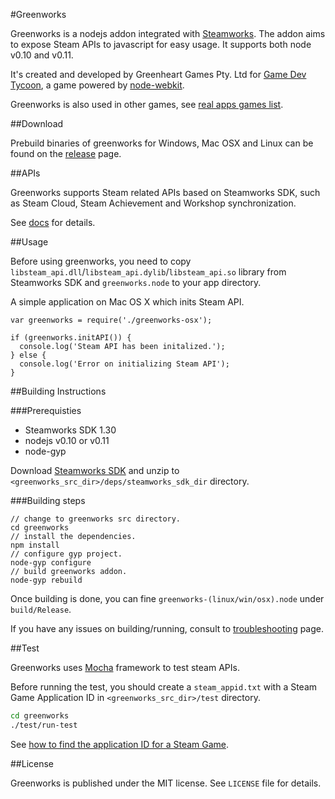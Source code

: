 #Greenworks

Greenworks is a nodejs addon integrated with [Steamworks](http://www.steampowered.com/steamworks/).
The addon aims to expose Steam APIs to javascript for easy usage. It supports
both node v0.10 and v0.11.

It's created and developed by Greenheart Games Pty. Ltd for [Game Dev Tycoon](http://www.greenheartgames.com/app/game-dev-tycoon/),
a game powered by [node-webkit](https://github.com/rogerwang/node-webkit).

Greenworks is also used in other games, see [real apps games list](https://github.com/greenheartgames/greenworks/wiki/Apps-games-using-greenworks).

##Download

Prebuild binaries of greenworks for Windows, Mac OSX and Linux can be found on
the [release](https://github.com/greenheartgames/greenworks/releases) page.

##APIs

Greenworks supports Steam related APIs based on Steamworks SDK, such as
Steam Cloud, Steam Achievement and Workshop synchronization.

See [docs](https://github.com/greenheartgames/greenworks/wiki/Greenworks-API) for details.

##Usage

Before using greenworks, you need to copy `libsteam_api.dll`/`libsteam_api.dylib`/`libsteam_api.so`
library from Steamworks SDK and `greenworks.node` to your app directory.

A simple application on Mac OS X which inits Steam API.
```
var greenworks = require('./greenworks-osx');

if (greenworks.initAPI()) {
  console.log('Steam API has been initalized.');
} else {
  console.log('Error on initializing Steam API');
}
```

##Building Instructions

###Prerequisties

* Steamworks SDK 1.30
* nodejs v0.10 or v0.11
* node-gyp

Download [Steamworks SDK](https://partner.steamgames.com/) and unzip to `<greenworks_src_dir>/deps/steamworks_sdk_dir`
directory.

###Building steps

```
// change to greenworks src directory.
cd greenworks
// install the dependencies.
npm install
// configure gyp project.
node-gyp configure
// build greenworks addon.
node-gyp rebuild
```

Once building is done, you can fine `greenworks-(linux/win/osx).node` under
`build/Release`.

If you have any issues on building/running, consult to
[troubleshooting](https://github.com/greenheartgames/greenworks/wiki/Troubleshooting) page.

##Test

Greenworks uses [Mocha](http://visionmedia.github.io/mocha/) framework to test
steam APIs.

Before running the test, you should create a `steam_appid.txt` with
a Steam Game Application ID in `<greenworks_src_dir>/test` directory.

```bash
cd greenworks
./test/run-test
```

See [how to find the application ID for a Steam Game](https://support.steampowered.com/kb_article.php?ref=3729-WFJZ-4175).

##License

Greenworks is published under the MIT license. See `LICENSE` file for details.
